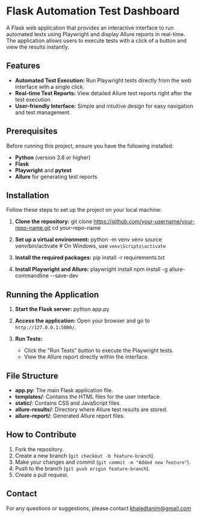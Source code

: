 # Flask Automation Test Dashboard

A Flask web application that provides an interactive interface to run automated tests using Playwright and display Allure reports in real-time. The application allows users to execute tests with a click of a button and view the results instantly.

## Features

- **Automated Test Execution:** Run Playwright tests directly from the web interface with a single click.
- **Real-time Test Reports:** View detailed Allure test reports right after the test execution.
- **User-friendly Interface:** Simple and intuitive design for easy navigation and test management.

## Prerequisites

Before running this project, ensure you have the following installed:

- **Python** (version 3.8 or higher)
- **Flask**
- **Playwright** and **pytest**
- **Allure** for generating test reports

## Installation

Follow these steps to set up the project on your local machine:

1. **Clone the repository:**
    git clone https://github.com/your-username/your-repo-name.git
    cd your-repo-name

2. **Set up a virtual environment:**
    python -m venv venv
    source venv/bin/activate  # On Windows, use `venv\Scripts\activate`


3. **Install the required packages:**
    pip install -r requirements.txt

4. **Install Playwright and Allure:**
    playwright install
    npm install -g allure-commandline --save-dev


## Running the Application

1. **Start the Flask server:**
    python app.py

2. **Access the application:**
    Open your browser and go to `http://127.0.0.1:5000/`.

3. **Run Tests:**
    - Click the "Run Tests" button to execute the Playwright tests.
    - View the Allure report directly within the interface.

## File Structure
- **app.py**: The main Flask application file.
- **templates/**: Contains the HTML files for the user interface.
- **static/**: Contains CSS and JavaScript files.
- **allure-results/**: Directory where Allure test results are stored.
- **allure-report/**: Generated Allure report files.

## How to Contribute
1. Fork the repository.
2. Create a new branch (`git checkout -b feature-branch`).
3. Make your changes and commit (`git commit -m "Added new feature"`).
4. Push to the branch (`git push origin feature-branch`).
5. Create a pull request.


## Contact
For any questions or suggestions, please contact khaledtanim@gmail.com

